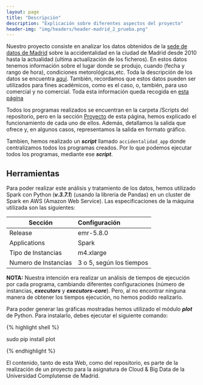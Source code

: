 ```yaml
---
layout: page
title: "Descripción"
description: "Explicación sobre diferentes aspectos del proyecto"
header-img: "img/headers/header-madrid_2_prueba.png"
---
```


Nuestro proyecto consiste en analizar los datos obtenidos de la [sede de datos de Madrid][1] sobre la accidentalidad en la ciudad de Madrid desde 2010 hasta la actualidad (ultima actualización de los ficheros). En estos datos tenemos información sobre el lugar donde se produjo, cuando (fecha y rango de hora), condiciones metorológicas,etc. Toda la descripción de los datos se encuentra [aquí][2]. También, recordamos que estos datos pueden ser utilizados para fines académicos, como es el caso, o, también, para uso comercial y no comercial. Toda esta información queda recogida en [esta página][4]

Todos los programas realizados se encuentran en la carpeta /Scripts del repositorio, pero en la sección [Proyecto][3] de esta página, hemos explicado el funcionamiento de cada uno de ellos. Además, detallamos la salida que ofrece y, en algunos casos, representamos la salida en formato gráfico.

Tambien, hemos realizado un ***script*** llamado `accidentalidad_app` donde centralizamos todos los programas creados. Por lo que podemos ejecutar todos los programas, mediante ese ***script***.

## Herramientas
Para poder realizar este análisis y tratamiento de los datos, hemos utilizado Spark con Python (***v.3.7.1***) (usando la libreria de Pandas) en un cluster de Spark en AWS (Amazon Web Service).
Las especificaciones de la máquina utilizada son las siguientes:

Sección | Configuración
|---------|:----------|
Release   | emr-5.8.0
Applications    | Spark
Tipo de Instancias  | m4.xlarge
Numero de Instancias  | 3 o 5, según los tiempos

**NOTA:** Nuestra intención era realizar un análisis de tiempos de ejecución por cada programa, cambiando diferentes configuraciones (número de instancias, ***executors*** y ***executors-core***). Pero, al no encontrar ninguna manera de obtener los tiempos ejecución, no hemos podido realizarlo.

Para poder generar las gráficas mostradas hemos utilizado el módulo ***plot*** de Python. Para instalarlo, debes ejecutar el siguiente comando:

{% highlight shell %}

sudo pip install plot

{% endhighlight %}


El contenido, tanto de esta Web, como del repositorio, es parte de la realización de un proyecto para la asignatura de Cloud & Big Data de la Universidad Complutense de Madrid.
	









[1]:https://datos.madrid.es/portal/site/egob/menuitem.c05c1f754a33a9fbe4b2e4b284f1a5a0/?vgnextoid=7c2843010d9c3610VgnVCM2000001f4a900aRCRD&vgnextchannel=374512b9ace9f310VgnVCM100000171f5a0aRCRD&vgnextfmt=default
[2]:https://datos.madrid.es/FWProjects/egob/Catalogo/Seguridad/Ficheros/Documento_estructura_accidentes_trafico_v1.pdf
[3]:https://artuyero.github.io/Cloud_BigData_UCM//projects/project1/
[4]:https://datos.madrid.es/portal/site/egob/menuitem.400a817358ce98c34e937436a8a409a0/?vgnextoid=b4c412b9ace9f310VgnVCM100000171f5a0aRCRD&vgnextchannel=b4c412b9ace9f310VgnVCM100000171f5a0aRCRD&vgnextfmt=default